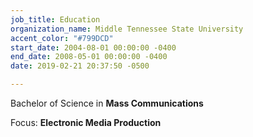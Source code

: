 ```yaml
---
job_title: Education
organization_name: Middle Tennessee State University
accent_color: "#799DCD"
start_date: 2004-08-01 00:00:00 -0400
end_date: 2008-05-01 00:00:00 -0400
date: 2019-02-21 20:37:50 -0500

---
```

Bachelor of Science in **Mass Communications**

Focus: **Electronic Media Production**